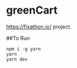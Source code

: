 greenCart
=================

https://fixathon.io/ project.

##To Run

```shell
npm i -g yarn
yarn
yarn dev
```